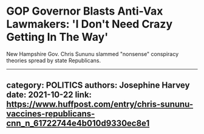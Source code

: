 # GOP Governor Blasts Anti-Vax Lawmakers: 'I Don't Need Crazy Getting In The Way'

New Hampshire Gov. Chris Sununu slammed "nonsense" conspiracy theories spread by state Republicans.

---
category: POLITICS
authors: Josephine Harvey
date: 2021-10-22
link: https://www.huffpost.com/entry/chris-sununu-vaccines-republicans-cnn_n_61722744e4b010d9330ec8e1
---
